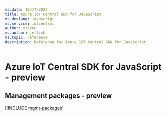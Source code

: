 ```yaml
---
ms.data: 10/17/2022
title: Azure IoT Central SDK for JavaScript
ms.devlang: javascript
ms.service: iotcentral
author: xirzec
ms.author: jeffish
ms.topic: reference
description: Reference for Azure IoT Central SDK for JavaScript
---
```

# Azure IoT Central SDK for JavaScript - preview

## Management packages - preview
[!INCLUDE [mgmt-packages](iot-central-mgmt-index.md)]